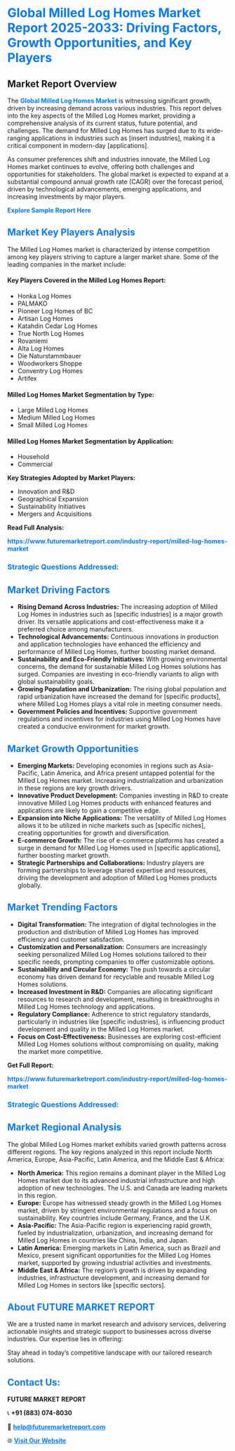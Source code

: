<h1 style="color: #007BFF;">Global Milled Log Homes Market Report 2025-2033: Driving Factors, Growth Opportunities, and Key Players</h1>

<section id="overview">
<h2>Market Report Overview</h2>
<p>The <a href="https://www.futuremarketreport.com/industry-report/milled-log-homes-market" style="color: #007BFF; text-decoration: none;"><strong>Global Milled Log Homes Market</strong></a> is witnessing significant growth, driven by increasing demand across various industries. This report delves into the key aspects of the Milled Log Homes market, providing a comprehensive analysis of its current status, future potential, and challenges. The demand for Milled Log Homes has surged due to its wide-ranging applications in industries such as [insert industries], making it a critical component in modern-day [applications].</p>
<p>As consumer preferences shift and industries innovate, the Milled Log Homes market continues to evolve, offering both challenges and opportunities for stakeholders. The global market is expected to expand at a substantial compound annual growth rate (CAGR) over the forecast period, driven by technological advancements, emerging applications, and increasing investments by major players.</p>
</section>

<section id="overview">
<p><a href="https://www.futuremarketreport.com/request-sample/reportId=42172" style="color: #007BFF; text-decoration: none;"><strong>Explore Sample Report Here</strong></a></p>
</section>

<section id="key-players">
<h2 style="color: #007BFF;">Market Key Players Analysis</h2>
<p>The Milled Log Homes market is characterized by intense competition among key players striving to capture a larger market share. Some of the leading companies in the market include:</p>
<h4>Key Players Covered in the Milled Log Homes Report:</h4>
<ul><li>Honka Log Homes</li><li>PALMAKO</li><li>Pioneer Log Homes of BC</li><li>Artisan Log Homes</li><li>Katahdin Cedar Log Homes</li><li>True North Log Homes</li><li>Rovaniemi</li><li>Alta Log Homes</li><li>Die Naturstammbauer</li><li>Woodworkers Shoppe</li><li>Conventry Log Homes</li><li>Artifex</li></ul>
<h4>Milled Log Homes Market Segmentation by Type:</h4>
<ul><li>Large Milled Log Homes</li><li>Medium Milled Log Homes</li><li>Small Milled Log Homes</li></ul>

<h4>Milled Log Homes Market Segmentation by Application:</h4>
<ul><li>Household</li><li>Commercial</li></ul>
<p><strong>Key Strategies Adopted by Market Players:</strong></p>
<ul>
<li>Innovation and R&D</li>
<li>Geographical Expansion</li>
<li>Sustainability Initiatives</li>
<li>Mergers and Acquisitions</li>
</ul>
</section>

<section>
<p><strong>Read Full Analysis: </strong></p><a href="https://www.futuremarketreport.com/industry-report/milled-log-homes-market" style="color: #007BFF; text-decoration: none;"><strong>https://www.futuremarketreport.com/industry-report/milled-log-homes-market</strong></a>
<h3 style="color: #007BFF;">Strategic Questions Addressed:</h3>
</section>

<section id="driving-factors">
<h2 style="color: #007BFF;">Market Driving Factors</h2>
<ul>
<li><strong>Rising Demand Across Industries:</strong> The increasing adoption of Milled Log Homes in industries such as [specific industries] is a major growth driver. Its versatile applications and cost-effectiveness make it a preferred choice among manufacturers.</li>
<li><strong>Technological Advancements:</strong> Continuous innovations in production and application technologies have enhanced the efficiency and performance of Milled Log Homes, further boosting market demand.</li>
<li><strong>Sustainability and Eco-Friendly Initiatives:</strong> With growing environmental concerns, the demand for sustainable Milled Log Homes solutions has surged. Companies are investing in eco-friendly variants to align with global sustainability goals.</li>
<li><strong>Growing Population and Urbanization:</strong> The rising global population and rapid urbanization have increased the demand for [specific products], where Milled Log Homes plays a vital role in meeting consumer needs.</li>
<li><strong>Government Policies and Incentives:</strong> Supportive government regulations and incentives for industries using Milled Log Homes have created a conducive environment for market growth.</li>
</ul>
</section>

<section id="growth-opportunities">
<h2 style="color: #007BFF;">Market Growth Opportunities</h2>
<ul>
<li><strong>Emerging Markets:</strong> Developing economies in regions such as Asia-Pacific, Latin America, and Africa present untapped potential for the Milled Log Homes market. Increasing industrialization and urbanization in these regions are key growth drivers.</li>
<li><strong>Innovative Product Development:</strong> Companies investing in R&D to create innovative Milled Log Homes products with enhanced features and applications are likely to gain a competitive edge.</li>
<li><strong>Expansion into Niche Applications:</strong> The versatility of Milled Log Homes allows it to be utilized in niche markets such as [specific niches], creating opportunities for growth and diversification.</li>
<li><strong>E-commerce Growth:</strong> The rise of e-commerce platforms has created a surge in demand for Milled Log Homes used in [specific applications], further boosting market growth.</li>
<li><strong>Strategic Partnerships and Collaborations:</strong> Industry players are forming partnerships to leverage shared expertise and resources, driving the development and adoption of Milled Log Homes products globally.</li>
</ul>
</section>

<section id="trending-factors">
<h2 style="color: #007BFF;">Market Trending Factors</h2>
<ul>
<li><strong>Digital Transformation:</strong> The integration of digital technologies in the production and distribution of Milled Log Homes has improved efficiency and customer satisfaction.</li>
<li><strong>Customization and Personalization:</strong> Consumers are increasingly seeking personalized Milled Log Homes solutions tailored to their specific needs, prompting companies to offer customizable options.</li>
<li><strong>Sustainability and Circular Economy:</strong> The push towards a circular economy has driven demand for recyclable and reusable Milled Log Homes solutions.</li>
<li><strong>Increased Investment in R&D:</strong> Companies are allocating significant resources to research and development, resulting in breakthroughs in Milled Log Homes technology and applications.</li>
<li><strong>Regulatory Compliance:</strong> Adherence to strict regulatory standards, particularly in industries like [specific industries], is influencing product development and quality in the Milled Log Homes market.</li>
<li><strong>Focus on Cost-Effectiveness:</strong> Businesses are exploring cost-efficient Milled Log Homes solutions without compromising on quality, making the market more competitive.</li>
</ul>
</section>

<section>
<p><strong>Get Full Report: </strong></p><a href="https://www.futuremarketreport.com/industry-report/milled-log-homes-market" style="color: #007BFF; text-decoration: none;"><strong>https://www.futuremarketreport.com/industry-report/milled-log-homes-market</strong></a>
<h3 style="color: #007BFF;">Strategic Questions Addressed:</h3>
</section>


<section id="regional-analysis">
<h2 style="color: #007BFF;">Market Regional Analysis</h2>
<p>The global Milled Log Homes market exhibits varied growth patterns across different regions. The key regions analyzed in this report include North America, Europe, Asia-Pacific, Latin America, and the Middle East & Africa:</p>
<ul>
<li><strong>North America:</strong> This region remains a dominant player in the Milled Log Homes market due to its advanced industrial infrastructure and high adoption of new technologies. The U.S. and Canada are leading markets in this region.</li>
<li><strong>Europe:</strong> Europe has witnessed steady growth in the Milled Log Homes market, driven by stringent environmental regulations and a focus on sustainability. Key countries include Germany, France, and the U.K.</li>
<li><strong>Asia-Pacific:</strong> The Asia-Pacific region is experiencing rapid growth, fueled by industrialization, urbanization, and increasing demand for Milled Log Homes in countries like China, India, and Japan.</li>
<li><strong>Latin America:</strong> Emerging markets in Latin America, such as Brazil and Mexico, present significant opportunities for the Milled Log Homes market, supported by growing industrial activities and investments.</li>
<li><strong>Middle East & Africa:</strong> The region’s growth is driven by expanding industries, infrastructure development, and increasing demand for Milled Log Homes in sectors like [specific sectors].</li>
</ul>
</section>

<footer>
<h2 style="color: #007BFF;">About FUTURE MARKET REPORT</h2>
<p>We are a trusted name in market research and advisory services, delivering actionable insights and strategic support to businesses across diverse industries. Our expertise lies in offering:</p>

<p>Stay ahead in today’s competitive landscape with our tailored research solutions.</p>

<h2 style="color: #007BFF;">Contact Us:</h2>
<p><strong>FUTURE MARKET REPORT</strong></p>
<p>📞 <strong>+91 (883) 074-8030</strong></p>
<p>📧 <strong><a href="mailto:help@futuremarketreport.com" style="color: #007BFF;">help@futuremarketreport.com</a></strong></p>
<p>🌐 <strong><a href="https://www.futuremarketreport.com/" style="color: #007BFF;">Visit Our Website</a></strong></p>
</footer>